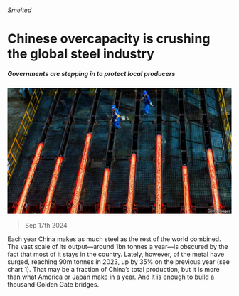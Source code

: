 ###### Smelted

# Chinese overcapacity is crushing the global steel industry 

##### Governments are stepping in to protect local producers 

![image](images/20240921_WBP501.jpg) 

> Sep 17th 2024 

Each year China makes as much steel as the rest of the world combined. The vast scale of its output—around 1bn tonnes a year—is obscured by the fact that most of it stays in the country. Lately, however,  of the metal have surged, reaching 90m tonnes in 2023, up by 35% on the previous year (see chart 1). That may be a fraction of China’s total production, but it is more than what America or Japan make in a year. And it is enough to build a thousand Golden Gate bridges. 

